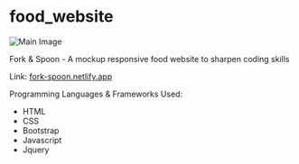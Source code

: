 # food_website

![Main Image](readme_photo.png)

Fork & Spoon - A mockup responsive food website to sharpen coding skills 

Link: [fork-spoon.netlify.app](fork-spoon.netlify.app)

Programming Languages & Frameworks Used:
- HTML
- CSS
- Bootstrap
- Javascript
- Jquery
